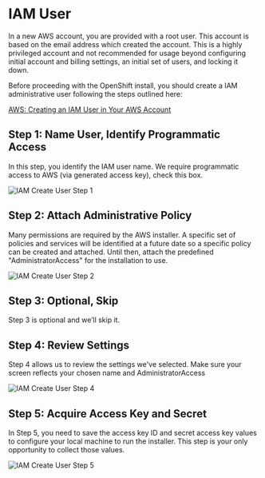 # IAM User

In a new AWS account, you are provided with a root user. This account is based on the email address which created
the account. This is a highly privileged account and not recommended for usage beyond configuring initial account and
billing settings, an initial set of users, and locking it down.

Before proceeding with the OpenShift install, you should create a IAM administrative user following the steps
outlined here:

[AWS: Creating an IAM User in Your AWS Account][user-create]

## Step 1: Name User, Identify Programmatic Access

In this step, you identify the IAM user name. We require programmatic access to AWS (via generated access key), check
this box.

![IAM Create User Step 1](images/iam_create_user_step1.png)

## Step 2: Attach Administrative Policy

Many permissions are required by the AWS installer. A specific set of policies and services will be identified at a
future date so a specific policy can be created and attached. Until then, attach the predefined "AdministratorAccess"
for the installation to use.

![IAM Create User Step 2](images/iam_create_user_step2.png)

## Step 3: Optional, Skip

Step 3 is optional and we’ll skip it.

## Step 4: Review Settings

Step 4 allows us to review the settings we've selected. Make sure your screen reflects your chosen name and
AdministratorAccess

![IAM Create User Step 4](images/iam_create_user_step4.png)

## Step 5: Acquire Access Key and Secret

In Step 5, you need to save the access key ID and secret access key values to configure your local machine to run
the installer. This step is your only opportunity to collect those values.

![IAM Create User Step 5](images/iam_create_user_step5.png)

[user-create]: https://docs.aws.amazon.com/IAM/latest/UserGuide/id_users_create.html
